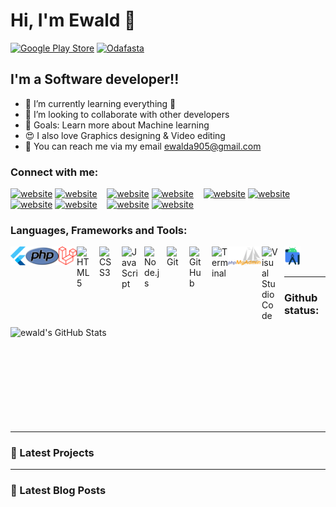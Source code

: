 
 # Hi, I'm Ewald 👋 

[![Google Play Store](https://img.shields.io/badge/google-play-tore)](https://play.google.com/store/apps/developer?id=ABC+Inc+Lab)
[![Odafasta](https://img.shields.io/badge/Odafasta-website?color=FF4510)](https://play.google.com/store/apps/developer?id=ABC+Inc+Lab)


## I'm a Software developer!!

- 🌱 I’m currently learning everything 🤣
- 👯 I’m looking to collaborate with other developers
- 🥅 Goals: Learn more about Machine learning
- 😍 I also love Graphics designing & Video editing
- 📧 You can reach me via my email ewalda905@gmail.com


### Connect with me:

[![website](./img/globe-light.svg)](https://google.com#gh-light-mode-only)
[![website](./img/globe-dark.svg)](https://google.com#gh-dark-mode-only)
&nbsp;&nbsp;
[![website](./img/youtube-light.svg)](https://youtube.com/odafasta#gh-light-mode-only)
[![website](./img/youtube-dark.svg)](https://youtube.com/odafasta#gh-dark-mode-only)
&nbsp;&nbsp;
[![website](./img/twitter-light.svg)](https://twitter.com/odafasta#gh-light-mode-only)
[![website](./img/twitter-dark.svg)](https://twitter.com/odafasta#gh-dark-mode-only)
&nbsp;&nbsp;
[![website](./img/linkedin-light.svg)](https://linkedin.com/in/ewald-abraham-55b80b1b6#gh-light-mode-only)
[![website](./img/linkedin-dark.svg)](https://linkedin.com/in/ewald-abraham-55b80b1b6#gh-dark-mode-only)
&nbsp;&nbsp;
[![website](./img/instagram-light.svg)](https://www.instagram.com/odafasta_/#gh-light-mode-only)
[![website](./img/instagram-dark.svg)](https://www.instagram.com/odafasta_/#gh-dark-mode-only)

### Languages, Frameworks and Tools:

<img align="left" alt="flutter" height="30px" src="./img/flutter-logo.png" />
<img align="left" alt="php" height="30px" src="./img/php.png" />
<img align="left" alt="laravel" height="30px" src="./img/laravel.png" />
<img align="left" alt="HTML5" width="26px" src="https://cdn.jsdelivr.net/gh/devicons/devicon/icons/html5/html5-original.svg" style="padding-right:10px;" />
<img align="left" alt="CSS3" width="26px" src="https://cdn.jsdelivr.net/gh/devicons/devicon/icons/css3/css3-original.svg" style="padding-right:10px;" />
<img align="left" alt="JavaScript" width="26px" src="https://cdn.jsdelivr.net/gh/devicons/devicon/icons/javascript/javascript-original.svg" style="padding-right:10px;" />
<img align="left" alt="Node.js" width="26px" src="https://cdn.jsdelivr.net/gh/devicons/devicon/icons/nodejs/nodejs-original.svg" style="padding-right:10px;" />
<img align="left" alt="Git" width="26px" src="https://cdn.jsdelivr.net/gh/devicons/devicon/icons/git/git-original.svg" style="padding-right:10px;" />
<img align="left" alt="GitHub" width="26px" src="https://user-images.githubusercontent.com/3369400/139447912-e0f43f33-6d9f-45f8-be46-2df5bbc91289.png" style="padding-right:10px;" />
<img align="left" alt="Terminal" width="26px" src="./img/terminal-dark.svg" />
<img align="left" alt="PhpMyAdmin" height="30px" src="./img/PhpMyAdmin_logo.svg.png" />
<img align="left" alt="Visual Studio Code" width="26px" src="https://cdn.jsdelivr.net/gh/devicons/devicon/icons/vscode/vscode-original.svg" style="padding-right:10px;" />
<img align="left" alt="PhpMyAdmin" height="30px" src="./img/android-studio.png" />

<br />
<br />

---

### Github status:

<img align="left" alt="ewald's GitHub Stats" src="https://github-readme-stats.vercel.app/api?username=ewald-ai&show_icons=true&hide_border=false&title_color=ff652f&icon_color=FFE400&bg_color=09131B&text_color=ffffff&border_color=0c1a25&width=100" />


<br />
<br />
<br />
<br />
<br />
<br />
<br />
<br />
<br />

---

### 💼 Latest Projects

<!-- YOUTUBE:START -->
<!--- [SYDF!](https://www.youtube.com)-->


---

### 📕 Latest Blog Posts



